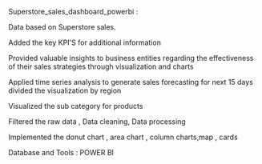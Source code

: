Superstore_sales_dashboard_powerbi :

Data based on Superstore sales.

Added the key KPI'S for additional information

Provided valuable insights to business entities regarding the effectiveness of their sales strategies through visualization and charts

Applied time series analysis to generate sales forecasting for next 15 days
divided the visualization by region

Visualized the sub category for products

Filtered the raw data , Data cleaning, Data processing

Implemented the donut chart , area chart , column charts,map , cards


Database and Tools :
POWER BI
